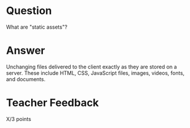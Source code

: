# Question

What are "static assets"?

# Answer
Unchanging files delivered to the client exactly as they are stored on a server. These include HTML, CSS, JavaScript files, images, videos, fonts, and documents.

# Teacher Feedback

X/3 points